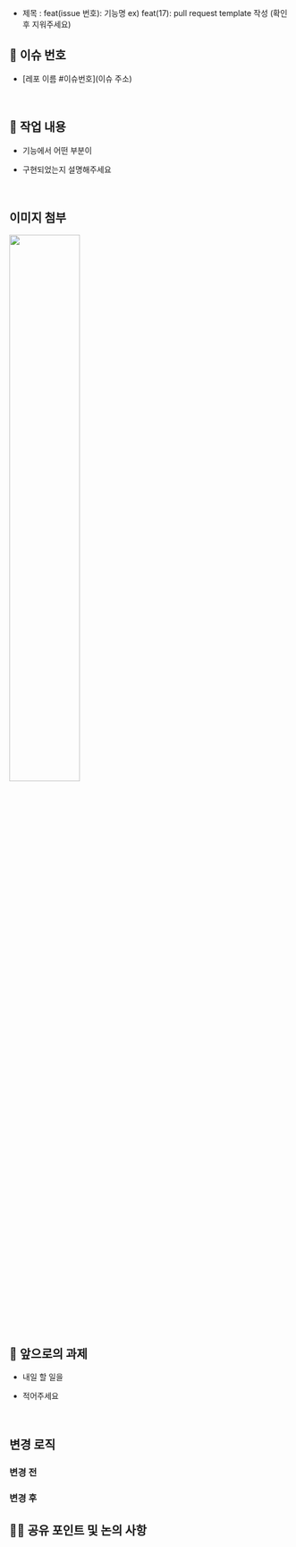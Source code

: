 
- 제목 : feat(issue 번호): 기능명
  ex) feat(17): pull request template 작성
  (확인 후 지워주세요)
  
## 🧩 이슈 번호 <!-- 이슈 번호 입력 -->
- [레포 이름 #이슈번호](이슈 주소)

  <br/>

## 🔎 작업 내용

- 기능에서 어떤 부분이

- 구현되었는지 설명해주세요

  <br/>

## 이미지 첨부

<img src="파일주소" width="50%" height="50%"/>

<br/>

## 🔧 앞으로의 과제

- 내일 할 일을

- 적어주세요

  <br/>


## 변경 로직

### 변경 전
### 변경 후


## 👩‍💻 공유 포인트 및 논의 사항

<!-- 공유하거나 논의할 사항을 작성해주세요. -->

